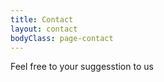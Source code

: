 ```yaml
---
title: Contact
layout: contact
bodyClass: page-contact
---
```


Feel free to your suggesstion to us
